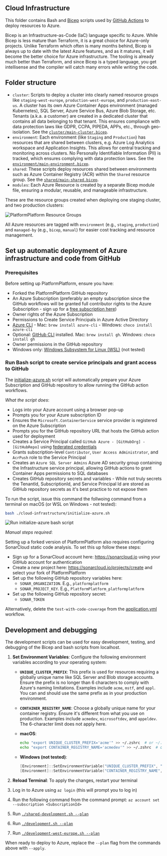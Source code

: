 ## Cloud Infrastructure

This folder contains Bash and [Bicep](https://learn.microsoft.com/en-us/azure/azure-resource-manager/bicep/overview) scripts used by [GitHub Actions](https://github.com/features/actions) to deploy resources to Azure.

Bicep is an Infrastructure-as-Code (IaC) language specific to Azure. While Bicep is less mature than Terraform, it is a great choice for Azure-only projects. Unlike Terraform which often is many months behind, Bicep is always up to date with the latest Azure features, and as it matures, it will become the better choice for Azure infrastructure. The tooling is already much better than Terraform, and since Bicep is a typed language, you get intellisense and the compiler will catch many errors while writing the code.

## Folder structure

- `cluster`: Scripts to deploy a cluster into clearly named resource groups like `staging-west-europe`, `production-west-europe`, and `production-east-us`. A cluster has its own Azure Container Apps environment (managed Kubernetes), SQL Server, Azure Service Bus, Azure Blob Storage, etc. Tenants (a.k.a. a customer) are created in a dedicated cluster that contains all data belonging to that tenant. This ensures compliance with data protection laws like GDPR, CCPA, PIPEDA, APPs, etc., through geo-isolation. See the [`cluster/main-cluster.bicep`](/cloud-infrastructure/cluster/main-cluster.bicep).
- `environment`: Each environment (like `Staging` and `Production`) has resources that are shared between clusters, e.g. Azure Log Analytics workspace and Application Insights. This allows for central tracking and monitoring across clusters. No Personally Identifiable Information (PII) is tracked, which ensures complying with data protection laws. See the [`environment/main-environment.bicep`](/cloud-infrastructure/environment/main-environment.bicep).
- `shared`: These scripts deploy resources shared between environments such as Azure Container Registry (ACR) within the `Shared` resource group. See the [`shared/main-shared.bicep`](/cloud-infrastructure/shared/main-shared.bicep).
- `modules`: Each Azure Resource is created by a separate Bicep module file, ensuring a modular, reusable, and manageable infrastructure.

These are the resource groups created when deploying one staging cluster, and two production clusters:

![PlatformPlatform Resource Groups](https://platformplatformgithub.blob.core.windows.net/PlatformPlatformResourceGroups.png)

All Azure resources are tagged with `environment` (e.g., `staging`, `production`) and `managed-by` (e.g., `bicep`, `manual`) for easier cost tracking and resource management.

## Set up automatic deployment of Azure infrastructure and code from GitHub

### Prerequisites

Before setting up PlatformPlatform, ensure you have:

- Forked the PlatformPlatform GitHub repository
- An Azure Subscription (preferably an empty subscription since the GitHub workflows will be granted full contributor rights to the Azure Subscription - sign up for a [free subscription here](https://azure.microsoft.com/en-gb/free))
- Owner rights of the Azure Subscription
- Permissions to Create Service Principals in Azure Active Directory
- [Azure CLI](https://learn.microsoft.com/en-us/cli/azure/install-azure-cli) - Mac: `brew install azure-cli` - Windows: `choco install azure-cli`
- Optional: [GitHub CLI](https://cli.github.com/) installed. Mac: `brew install gh`. Windows: `choco install gh`
- Owner permissions in the GitHub repository
- Windows only: [Windows Subsystem for Linux (WSL)](https://learn.microsoft.com/en-us/windows/wsl/install) (not tested)

### Run Bash script to create service principals and grant access to GitHub

The [initialize-azure.sh](/cloud-infrastructure/initialize-azure.sh) script will automatically prepare your Azure Subscription and GitHub repository to allow running the GitHub action workflows.

_What the script does_:

- Logs into your Azure account using a browser pop-up
- Prompts you for your Azure subscription ID
- Ensures the `Microsoft.ContainerService` service provider is registered on the Azure Subscription
- Prompts you for the GitHub repository URL that hosts the GitHub action used for deployment
- Creates a Service Principal called `GitHub Azure - [GitHubOrg] - [GitHubRepo]` using [federated credentials](https://learn.microsoft.com/en-us/azure/developer/github/connect-from-azure?tabs=azure-portal%2Clinux#add-federated-credentials)
- Grants subscription-level `Contributor`, `User Access Administrator`, and `AcrPush` role to the Service Principal
- Creates an `Azure SQL Server Admins` Azure AD security group containing the Infrastructure service principal, allowing GitHub actions to grant Container Apps permissions to SQL databases
- Creates GitHub repository secrets and variables - While not truly secrets the TenantId, SubscriptionId, and Service Principal Id are stored as GitHub repository secrets as it's best practice to not expose them

To run the script, issue this command the follwoing command from a terminal on macOS (or WSL on Windows - not tested):

```bash
bash ./cloud-infrastructure/initialize-azure.sh
```

![Run initialize-azure bash script](https://platformplatformgithub.blob.core.windows.net/AzureGitHubBashScript.gif)

_Manual steps required_:

Setting up a forked version of PlatformPlatform also requires configuring SonarCloud static code analysis. To set this up follow these steps:

- Sign up for a SonarCloud account here: https://sonarcloud.io using your GitHub account for authentication
- Create a new project here: https://sonarcloud.io/projects/create and select your fork of PlatformPlatform
- Set up the following GitHub repository variables here:
  - `SONAR_ORGANIZATION`. E.g., `platformplatform`
  - `SONAR_PROJECT_KEY`. E.g., `PlatformPlatform_platformplatform`
- Set up the following GitHub repository secret:
  - `SONAR_TOKEN`

Alternatively, delete the `test-with-code-coverage` from the [application.yml](/.github/workflows/application.yml) workflow.

## Development and debugging

The development scripts can be used for easy development, testing, and debugging of the Bicep and bash scripts from localhost.

1. **Set Environment Variables**: Configure the following environment variables according to your operating system:

   - **`UNIQUE_CLUSTER_PREFIX`**: This prefix is used for resources requiring a globally unique name like SQL Server and Blob storage accounts. Ensure the prefix is no longer than 6 characters to comply with Azure's naming limitations. Examples include `acme`, `mstf`, and `appl`. You can and should use the same prefix as in your production environment.
   - **`CONTAINER_REGISTRY_NAME`**: Choose a globally unique name for your container registry. Ensure it's different from what you use on production. Examples include `acmedev`, `microsoftdev`, and `appeldev`. The 6-character limit does not apply here.

   - **macOS**:

     ```bash
     echo "export UNIQUE_CLUSTER_PREFIX='acme'" >> ~/.zshrc  # or ~/.bashrc, ~/.bash_profile
     echo "export CONTAINER_REGISTRY_NAME='acmedev'" >> ~/.zshrc  # or ~/.bashrc, ~/.bash_profile
     ```

   - **Windows (not tested)**:

     ```powershell
     [Environment]::SetEnvironmentVariable("UNIQUE_CLUSTER_PREFIX", "acme", "User")
     [Environment]::SetEnvironmentVariable("CONTAINER_REGISTRY_NAME", "acmedev", "User")
     ```

2. **Reload Terminal**: To apply the changes, restart your terminal
3. Log in to Azure using `az login` (this will prompt you to log in)
4. Run the following command from the command prompt: `az account set --subscription <SubscriptionId>`
5. Run [`./shared-development.sh --plan`](/cloud-infrastructure/shared/config/shared-development.sh)
6. Run [`./development.sh --plan`](/cloud-infrastructure/environment/config/development.sh)
7. Run [`./development-west-europe.sh --plan`](/cloud-infrastructure/cluster/config/development-west-europe.sh)

When ready to deploy to Azure, replace the `--plan` flag from the commands above with `--apply`.
